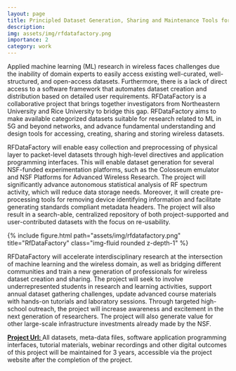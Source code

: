 ```yaml
---
layout: page
title: Principled Dataset Generation, Sharing and Maintenance Tools for the Wireless Community
description:
img: assets/img/rfdatafactory.png
importance: 2
category: work
---
```


Applied machine learning (ML) research in wireless faces challenges due the inability of domain experts to easily access existing well-curated, well-structured, and open-access datasets. Furthermore, there is a lack of direct access to a software framework that automates dataset creation and distribution based on detailed user requirements. RFDataFactory is a collaborative project that brings together investigators from Northeastern University and Rice University to bridge this gap. RFDataFactory aims to make available categorized datasets suitable for research related to ML in 5G and beyond networks, and advance fundamental understanding and design tools for accessing, creating, sharing and storing wireless datasets.

RFDataFactory will enable easy collection and preprocessing of physical layer to packet-level datasets through high-level directives and application programming interfaces. This will enable dataset generation for several NSF-funded experimentation platforms, such as the Colosseum emulator and NSF Platforms for Advanced Wireless Research. The project will significantly advance autonomous statistical analysis of RF spectrum activity, which will reduce data storage needs. Moreover, it will create pre-processing tools for removing device identifying information and facilitate generating standards compliant metadata headers. The project will also result in a search-able, centralized repository of both project-supported and user-contributed datasets with the focus on re-usability.


<div class="row">
    <div class="col-sm mt-3 mt-md-0">
        {% include figure.html path="assets/img/rfdatafactory.png" title="RfDataFactory" class="img-fluid rounded z-depth-1" %}
    </div>
</div>
<div class="caption">
</div>

RFDataFactory will accelerate interdisciplinary research at the intersection of machine learning and the wireless domain, as well as bridging different communities and train a new generation of professionals for wireless dataset creation and sharing. The project will seek to involve underrepresented students in research and learning activities, support annual dataset gathering challenges, update advanced course materials with hands-on tutorials and laboratory sessions. Through targeted high-school outreach, the project will increase awareness and excitement in the next generation of researchers. The project will also generate value for other large-scale infrastructure investments already made by the NSF.

<strong><a class="news-title" href="http://rfdatafactory.net">Project Url: </a> </strong> All datasets, meta-data files, software application programming interfaces, tutorial materials, webinar recordings and other digital outcomes of this project will be maintained for 3 years, accessible via the project website after the completion of the project.
